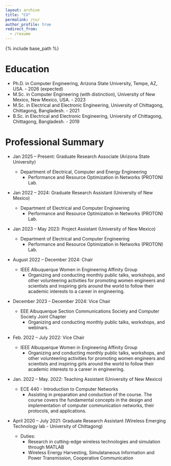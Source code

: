 ```yaml
---
layout: archive
title: "CV"
permalink: /cv/
author_profile: true
redirect_from:
  - /resume
---
```


{% include base_path %}

Education
======
* Ph.D. in Computer Engineering, Arizona State University, Tempe, AZ, USA. - 2026 (expected)
* M.Sc. in Computer Engineering (with distinction), University of New Mexico, New Mexico, USA. - 2023
* M.Sc. in Electrical and Electronic Engineering, University of Chittagong, Chittagong, Bangladesh. - 2021 
* B.Sc. in Electrical and Electronic Engineering, University of Chittagong, Chittagong, Bangladesh. - 2019


Professional Summary
======
* Jan 2025 – Present: Graduate Research Associate (Arizona State University)
  * Department of Electrical, Computer and Energy Engineering 
    - Performance and Resource Optimization in Networks (PROTON) Lab.
* Jan 2022 – 2024: Graduate Research Assistant (University of New Mexico)
  * Department of Electrical and Computer Engineering 
    - Performance and Resource Optimization in Networks (PROTON) Lab.
    
* Jan 2023 – May 2023: Project Assistant (University of New Mexico)
  * Department of Electrical and Computer Engineering 
    - Performance and Resource Optimization in Networks (PROTON) Lab.

* August 2022 – December 2024: Chair 
  * IEEE Albuquerque Women in Engineering Affinity Group 
    - Organizing and conducting monthly public talks, workshops, and other volunteering activities for promoting women engineers and scientists and inspiring girls around the world to follow their academic interests to a career in engineering.
      
* December 2023 – December 2024: Vice Chair 
  * EEE Albuquerque Section Communications Society and Computer Society Joint Chapter
    - Organizing and conducting monthly public talks, workshops, and webinars.
      
* Feb. 2022 – July 2022: Vice Chair 
  * IEEE Albuquerque Women in Engineering Affinity Group 
    - Organizing and conducting monthly public talks, workshops, and other volunteering activities for promoting women engineers and scientists and inspiring girls around the world to follow their academic interests to a career in engineering.

* Jan. 2022 – May. 2022: Teaching Assistant (University of New Mexico)
  * ECE 440 - Introduction to Computer Networks 
    - Assisting in preparation and conduction of the course. The course covers the fundamental concepts in the design and implementation of computer communication networks, their protocols, and applications.

* April 2020 – July 2021: Graduate Research Assistant (Wireless Emerging Technology lab - University of Chittagong)
 
  * Duties:
    -	Research in cutting-edge wireless technologies and simulation through MATLAB
    -	Wireless Energy Harvesting, Simulataneous Information and Power Transmission, Cooperative Communication


 
